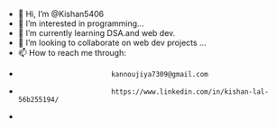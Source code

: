 - 👋 Hi, I’m @Kishan5406
- 👀 I’m interested in programming...
- 🌱 I’m currently learning DSA.and web dev.
- 💞️ I’m looking to collaborate on web dev projects ...
- 📫 How to reach me through:
-                            kannoujiya7309@gmail.com
-                            https://www.linkedin.com/in/kishan-lal-56b255194/
- 

<!---
Kishan5406/Kishan5406 is a ✨ special ✨ repository because its `README.md` (this file) appears on your GitHub profile.
You can click the Preview link to take a look at your changes.
--->
